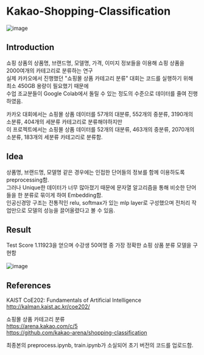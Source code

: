 # Kakao-Shopping-Classification

![image](https://user-images.githubusercontent.com/87184009/127741874-88c11a0a-51d5-4c79-829e-b88066684140.png)

## Introduction

쇼핑 상품의 상품명, 브랜드명, 모델명, 가격, 이미지 정보들을 이용해 쇼핑 상품을 2000여개의 카테고리로 분류하는 연구 \
실제 카카오에서 진행했던 "쇼핑몰 상품 카테고리 분류" 대회는 코드를 실행하기 위해 최소 450GB 용량이 필요했기 때문에 \
수업 조교분들이 Google Colab에서 돌릴 수 있는 정도의 수준으로 데이터를 줄여 진행하였음.

카카오 대회에서는 쇼핑몰 상품 데이터를 57개의 대분류, 552개의 중분류, 3190개의 소분류, 404개의 세분류 카테고리로 분류해야하지만 \
이 프로젝트에서는 쇼핑몰 상품 데이터를 52개의 대분류, 463개의 중분류, 2070개의 소분류, 183개의 세분류 카테고리로 분류함.

## Idea
상품명, 브랜드명, 모델명 같은 경우에는 인접한 단어들의 정보를 함께 이용하도록 preprocessing함. \
그러나 Unique한 데이터가 너무 많아졌기 때문에 문자열 알고리즘을 통해 비슷한 단어들을 한 분류로 묶이게 하여 Embedding함. \
인공신경망 구조는 전통적인 relu, softmax가 있는 mlp layer로 구성했으며 전처리 작업만으로 모델의 성능을 끌어올렸다고 볼 수 있음.

## Result
Test Score 1.11923을 얻으며 수강생 50여명 중 가장 정확한 쇼핑 상품 분류 모델을 구현함
<br/><br/>
![image](https://user-images.githubusercontent.com/87184009/127637326-58a6fe34-25e4-4540-b380-63dde355f891.png)


## References

KAIST CoE202: Fundamentals of Artificial Intelligence \
http://kalman.kaist.ac.kr/coe202/

쇼핑몰 상품 카테고리 분류\
https://arena.kakao.com/c/5 \
https://github.com/kakao-arena/shopping-classification

최종본의 preprocess.ipynb, train.ipynb가 소실되어 초기 버전의 코드를 업로드함.
